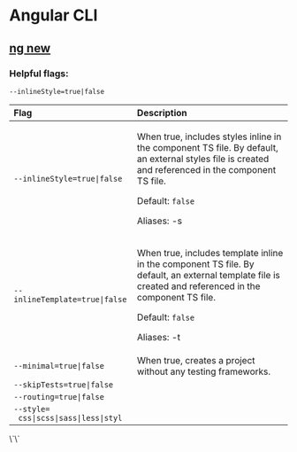 # Angular CLI

## [ng new](https://angular.io/cli/new)

### Helpful flags:

 `--inlineStyle=true|false`

<table>
  <thead>
    <tr>
      <th style="text-align:left">Flag</th>
      <th style="text-align:left">Description</th>
    </tr>
  </thead>
  <tbody>
    <tr>
      <td style="text-align:left"> <code>--inlineStyle=true|false</code>
      </td>
      <td style="text-align:left">
        <p>When true, includes styles inline in the component TS file. By default,
          an external styles file is created and referenced in the component TS file.</p>
        <p>Default: <code>false</code>
        </p>
        <p>Aliases: -s</p>
      </td>
    </tr>
    <tr>
      <td style="text-align:left"> <code>--inlineTemplate=true|false</code>
      </td>
      <td style="text-align:left">
        <p>When true, includes template inline in the component TS file. By default,
          an external template file is created and referenced in the component TS
          file.</p>
        <p>Default: <code>false</code>
        </p>
        <p>Aliases: -t</p>
      </td>
    </tr>
    <tr>
      <td style="text-align:left"> <code>--minimal=true|false</code>
      </td>
      <td style="text-align:left">When true, creates a project without any testing frameworks.</td>
    </tr>
    <tr>
      <td style="text-align:left"> <code>--skipTests=true|false</code>
      </td>
      <td style="text-align:left"></td>
    </tr>
    <tr>
      <td style="text-align:left"> <code>--routing=true|false</code>
      </td>
      <td style="text-align:left"></td>
    </tr>
    <tr>
      <td style="text-align:left"> <code>--style=<br /> css|scss|sass|less|styl</code>
      </td>
      <td style="text-align:left"></td>
    </tr>
  </tbody>
</table>\`\`

